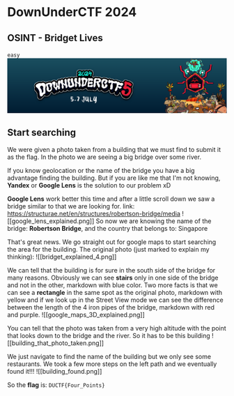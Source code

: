 # DownUnderCTF 2024 
## OSINT - Bridget Lives 
`easy`
![Alt Text](img/DownUnderCTF_Pic.png)
## Start searching

We were given a photo taken from a building that we must find to submit it as the flag.
In the photo we are seeing a big bridge over some river.

If you know geolocation or the name of the bridge you have a big advantage finding the building.
But if you are like me that I'm not knowing, **Yandex** or **Google Lens** is the solution to our problem xD

**Google Lens** work better this time and after a little scroll down we saw a bridge similar to that we are looking for.
link: https://structurae.net/en/structures/robertson-bridge/media
![[google_lens_explained.png]]
So now we are knowing the name of the bridge: **Robertson Bridge**, and the country that belongs to: Singapore

That's great news. We go straight out for google maps to start searching the area for the building.
The original photo (just marked to explain my thinking): 
![[bridget_explained_4.png]]

We can tell that the building is for sure in the south side of the bridge for many reasons. Obviously we can see **stairs** only in one side of the bridge and not in the other, markdown with blue color.
Two more facts is that we can see a **rectangle** in the same spot as the original photo, markdown with yellow and if we look up in the Street View mode we can see the difference between the length of the 4 iron pipes of the bridge, markdown with red and purple.
![[google_maps_3D_explained.png]]

You can tell that the photo was taken from a very high altitude with the point that looks down to the bridge and the river. So it has to be this building
![[building_that_photo_taken.png]]

We just navigate to find the name of the building but we only see some restaurants. We took a few more steps on the left path and we eventually found it!!!
![[building_found.png]]

So the **flag** is: `DUCTF{Four_Points}`
